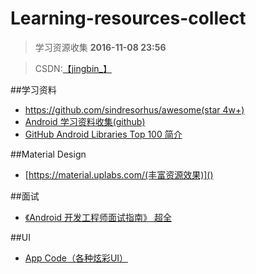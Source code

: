 # Learning-resources-collect
> 学习资源收集  **2016-11-08 23:56**

> CSDN:<a href="http://blog.csdn.net/jingbin_?_blank" target="_blank">【jingbin_】</a>

##学习资料
 - [https://github.com/sindresorhus/awesome(star 4w+)](https://github.com/sindresorhus/awesome)
 - [Android 学习资料收集(github)](https://github.com/Freelander/Android_Data)
 - [GitHub Android Libraries Top 100 简介](https://github.com/Freelander/Android_Data/blob/master/Android-Librarys-Top-100.md)

##Material Design
 - [https://material.uplabs.com/(丰富资源效果)]()

##面试
 - <a href="http://www.diycode.cc/wiki/androidinterview?_blank" target="_blank">《Android 开发工程师面试指南》 超全</a>
 

##UI
 - [App Code（各种炫彩UI）](http://appxcode.com/)
